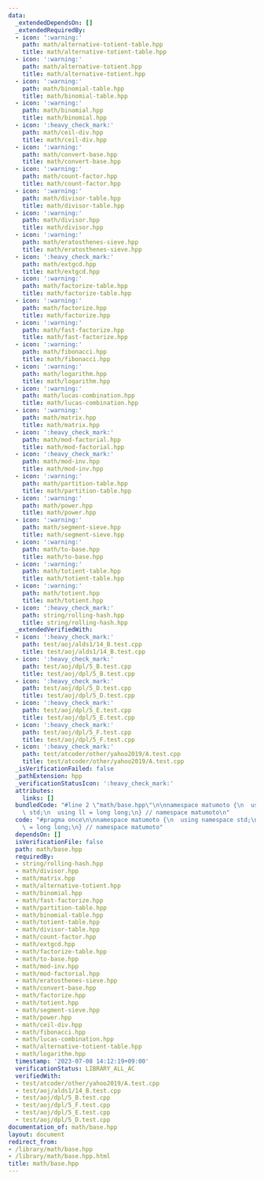 ```yaml
---
data:
  _extendedDependsOn: []
  _extendedRequiredBy:
  - icon: ':warning:'
    path: math/alternative-totient-table.hpp
    title: math/alternative-totient-table.hpp
  - icon: ':warning:'
    path: math/alternative-totient.hpp
    title: math/alternative-totient.hpp
  - icon: ':warning:'
    path: math/binomial-table.hpp
    title: math/binomial-table.hpp
  - icon: ':warning:'
    path: math/binomial.hpp
    title: math/binomial.hpp
  - icon: ':heavy_check_mark:'
    path: math/ceil-div.hpp
    title: math/ceil-div.hpp
  - icon: ':warning:'
    path: math/convert-base.hpp
    title: math/convert-base.hpp
  - icon: ':warning:'
    path: math/count-factor.hpp
    title: math/count-factor.hpp
  - icon: ':warning:'
    path: math/divisor-table.hpp
    title: math/divisor-table.hpp
  - icon: ':warning:'
    path: math/divisor.hpp
    title: math/divisor.hpp
  - icon: ':warning:'
    path: math/eratosthenes-sieve.hpp
    title: math/eratosthenes-sieve.hpp
  - icon: ':heavy_check_mark:'
    path: math/extgcd.hpp
    title: math/extgcd.hpp
  - icon: ':warning:'
    path: math/factorize-table.hpp
    title: math/factorize-table.hpp
  - icon: ':warning:'
    path: math/factorize.hpp
    title: math/factorize.hpp
  - icon: ':warning:'
    path: math/fast-factorize.hpp
    title: math/fast-factorize.hpp
  - icon: ':warning:'
    path: math/fibonacci.hpp
    title: math/fibonacci.hpp
  - icon: ':warning:'
    path: math/logarithm.hpp
    title: math/logarithm.hpp
  - icon: ':warning:'
    path: math/lucas-combination.hpp
    title: math/lucas-combination.hpp
  - icon: ':warning:'
    path: math/matrix.hpp
    title: math/matrix.hpp
  - icon: ':heavy_check_mark:'
    path: math/mod-factorial.hpp
    title: math/mod-factorial.hpp
  - icon: ':heavy_check_mark:'
    path: math/mod-inv.hpp
    title: math/mod-inv.hpp
  - icon: ':warning:'
    path: math/partition-table.hpp
    title: math/partition-table.hpp
  - icon: ':warning:'
    path: math/power.hpp
    title: math/power.hpp
  - icon: ':warning:'
    path: math/segment-sieve.hpp
    title: math/segment-sieve.hpp
  - icon: ':warning:'
    path: math/to-base.hpp
    title: math/to-base.hpp
  - icon: ':warning:'
    path: math/totient-table.hpp
    title: math/totient-table.hpp
  - icon: ':warning:'
    path: math/totient.hpp
    title: math/totient.hpp
  - icon: ':heavy_check_mark:'
    path: string/rolling-hash.hpp
    title: string/rolling-hash.hpp
  _extendedVerifiedWith:
  - icon: ':heavy_check_mark:'
    path: test/aoj/alds1/14_B.test.cpp
    title: test/aoj/alds1/14_B.test.cpp
  - icon: ':heavy_check_mark:'
    path: test/aoj/dpl/5_B.test.cpp
    title: test/aoj/dpl/5_B.test.cpp
  - icon: ':heavy_check_mark:'
    path: test/aoj/dpl/5_D.test.cpp
    title: test/aoj/dpl/5_D.test.cpp
  - icon: ':heavy_check_mark:'
    path: test/aoj/dpl/5_E.test.cpp
    title: test/aoj/dpl/5_E.test.cpp
  - icon: ':heavy_check_mark:'
    path: test/aoj/dpl/5_F.test.cpp
    title: test/aoj/dpl/5_F.test.cpp
  - icon: ':heavy_check_mark:'
    path: test/atcoder/other/yahoo2019/A.test.cpp
    title: test/atcoder/other/yahoo2019/A.test.cpp
  _isVerificationFailed: false
  _pathExtension: hpp
  _verificationStatusIcon: ':heavy_check_mark:'
  attributes:
    links: []
  bundledCode: "#line 2 \"math/base.hpp\"\n\nnamespace matumoto {\n  using namespace\
    \ std;\n  using ll = long long;\n} // namespace matumoto\n"
  code: "#pragma once\n\nnamespace matumoto {\n  using namespace std;\n  using ll\
    \ = long long;\n} // namespace matumoto"
  dependsOn: []
  isVerificationFile: false
  path: math/base.hpp
  requiredBy:
  - string/rolling-hash.hpp
  - math/divisor.hpp
  - math/matrix.hpp
  - math/alternative-totient.hpp
  - math/binomial.hpp
  - math/fast-factorize.hpp
  - math/partition-table.hpp
  - math/binomial-table.hpp
  - math/totient-table.hpp
  - math/divisor-table.hpp
  - math/count-factor.hpp
  - math/extgcd.hpp
  - math/factorize-table.hpp
  - math/to-base.hpp
  - math/mod-inv.hpp
  - math/mod-factorial.hpp
  - math/eratosthenes-sieve.hpp
  - math/convert-base.hpp
  - math/factorize.hpp
  - math/totient.hpp
  - math/segment-sieve.hpp
  - math/power.hpp
  - math/ceil-div.hpp
  - math/fibonacci.hpp
  - math/lucas-combination.hpp
  - math/alternative-totient-table.hpp
  - math/logarithm.hpp
  timestamp: '2023-07-08 14:12:19+09:00'
  verificationStatus: LIBRARY_ALL_AC
  verifiedWith:
  - test/atcoder/other/yahoo2019/A.test.cpp
  - test/aoj/alds1/14_B.test.cpp
  - test/aoj/dpl/5_B.test.cpp
  - test/aoj/dpl/5_F.test.cpp
  - test/aoj/dpl/5_E.test.cpp
  - test/aoj/dpl/5_D.test.cpp
documentation_of: math/base.hpp
layout: document
redirect_from:
- /library/math/base.hpp
- /library/math/base.hpp.html
title: math/base.hpp
---
```

